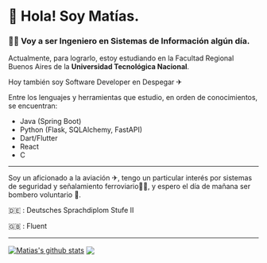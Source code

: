 
# :wave: Hola! Soy Matías.
### 👨‍🎓 Voy a ser Ingeniero en Sistemas de Información algún día.
Actualmente, para lograrlo, estoy estudiando en la Facultad Regional Buenos Aires de la **Universidad Tecnológica Nacional**.

Hoy también soy Software Developer en Despegar ✈

Entre los lenguajes y herramientas que estudio, en orden de conocimientos, se encuentran:

- Java (Spring Boot)
- Python (Flask, SQLAlchemy, FastAPI)
- Dart/Flutter
- React
- C

---
Soy un aficionado a la aviación ✈, tengo un particular interés por sistemas de seguridad y señalamiento ferroviario🚦🚄, y espero el día de mañana ser bombero voluntario 🚒.

:de: : Deutsches Sprachdiplom Stufe II

:uk: : Fluent

---

<a href="https://github.com/anuraghazra/github-readme-stats"><img align="center" src="https://github-readme-stats.vercel.app/api?username=Matias-Rossi&show_icons=true&theme=dark&hide_rank=true&count_private=true&hide_border=true" alt="Matias's github stats" /></a>  <a href="https://github.com/anuraghazra/github-readme-stats"><img align="center" src="https://github-readme-stats.vercel.app/api/top-langs/?username=Matias-Rossi&layout=compact&theme=dark&hide_border=true" /></a> 
